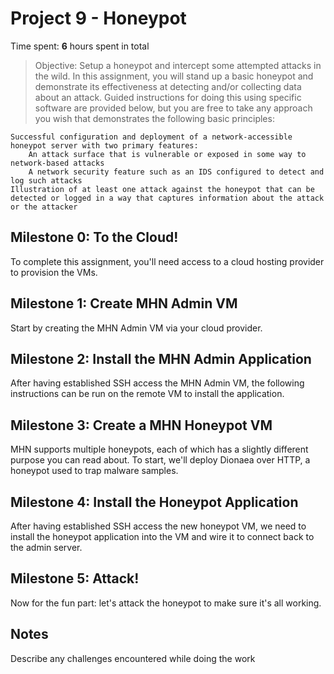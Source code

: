 # Project 9 - Honeypot

Time spent: **6** hours spent in total

> Objective: Setup a honeypot and intercept some attempted attacks in the wild.
In this assignment, you will stand up a basic honeypot and demonstrate its effectiveness at detecting and/or collecting data about an attack. Guided instructions for doing this using specific software are provided below, but you are free to take any approach you wish that demonstrates the following basic principles:

    Successful configuration and deployment of a network-accessible honeypot server with two primary features:
        An attack surface that is vulnerable or exposed in some way to network-based attacks
        A network security feature such as an IDS configured to detect and log such attacks
    Illustration of at least one attack against the honeypot that can be detected or logged in a way that captures information about the attack or the attacker


## Milestone 0: To the Cloud!

To complete this assignment, you'll need access to a cloud hosting provider to provision the VMs.

## Milestone 1: Create MHN Admin VM

Start by creating the MHN Admin VM via your cloud provider.

## Milestone 2: Install the MHN Admin Application

After having established SSH access the MHN Admin VM, the following instructions can be run on the remote VM to install the application.

## Milestone 3: Create a MHN Honeypot VM

MHN supports multiple honeypots, each of which has a slightly different purpose you can read about. To start, we'll deploy Dionaea over HTTP, a honeypot used to trap malware samples.

## Milestone 4: Install the Honeypot Application

After having established SSH access the new honeypot VM, we need to install the honeypot application into the VM and wire it to connect back to the admin server. 

## Milestone 5: Attack!

Now for the fun part: let's attack the honeypot to make sure it's all working.

## Notes

Describe any challenges encountered while doing the work
